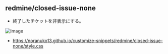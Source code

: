 ## redmine/closed-issue-none

- 終了したチケットを非表示にする。

![Image](https://noranuko13.github.io/customize-snippets/redmine/closed-issue-none/image.png)

- <https://noranuko13.github.io/customize-snippets/redmine/closed-issue-none/style.css>
